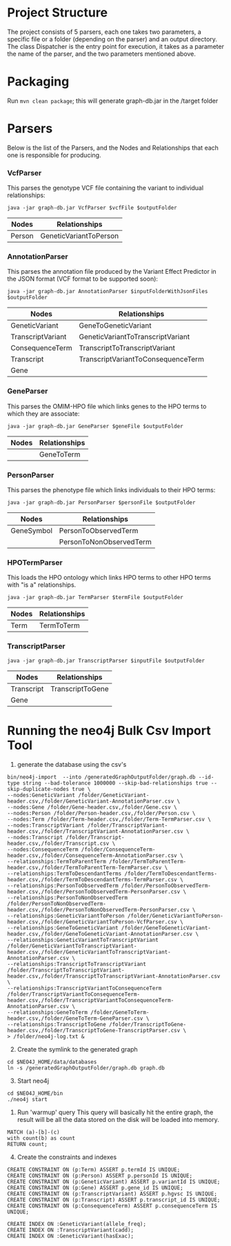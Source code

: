 # Project Structure
The project consists of 5 parsers, each one takes two parameters, a specific file or a folder (depending on the parser) and an output directory. 
The class Dispatcher is the entry point for execution, it takes as a parameter the name of the parser, and the two parameters mentioned above. 
# Packaging
Run `mvn clean package`; this will generate graph-db.jar in the /target folder
# Parsers
Below is the list of the Parsers, and the Nodes and Relationships that each one is responsible for producing. 
### VcfParser
This parses the genotype VCF file containing the variant to individual relationships:
```
java -jar graph-db.jar VcfParser $vcfFile $outputFolder
```
| Nodes | Relationships |
| --- | --- |
| Person  | GeneticVariantToPerson |
### AnnotationParser
This parses the annotation file produced by the Variant Effect Predictor in the JSON format (VCF format to be supported soon):
```
java -jar graph-db.jar AnnotationParser $inputFolderWithJsonFiles $outputFolder
```
| Nodes | Relationships |
| --- | --- |
| GeneticVariant | GeneToGeneticVariant |
| TranscriptVariant | GeneticVariantToTranscriptVariant |
| ConsequenceTerm | TranscriptToTranscriptVariant |
| Transcript | TranscriptVariantToConsequenceTerm |
| Gene | |
### GeneParser
This parses the OMIM-HPO file which links genes to the HPO terms to which they are associate:
```
java -jar graph-db.jar GeneParser $geneFile $outputFolder
```
| Nodes | Relationships |
| --- | --- |
| | GeneToTerm |

### PersonParser
This parses the phenotype file which links individuals to their HPO terms:
```
java -jar graph-db.jar PersonParser $personFile $outputFolder
```
| Nodes | Relationships |
| --- | --- |
| GeneSymbol | PersonToObservedTerm |
|  | PersonToNonObservedTerm |
### HPOTermParser
This loads the HPO ontology which links HPO terms to other HPO terms with "is a" relationships.
```
java -jar graph-db.jar TermParser $termFile $outputFolder
```
| Nodes | Relationships |
| --- | --- |
| Term | TermToTerm |
### TranscriptParser
```
java -jar graph-db.jar TranscriptParser $inputFile $outputFolder
```
| Nodes | Relationships |
| --- | --- |
| Transcript | TranscriptToGene |
| Gene | |
# Running the neo4j Bulk Csv Import Tool
1. generate the database using the csv's
```
bin/neo4j-import  --into /generatedGraphOutputFolder/graph.db --id-type string --bad-tolerance 1000000 --skip-bad-relationships true --skip-duplicate-nodes true \
--nodes:GeneticVariant /folder/GeneticVariant-header.csv,/folder/GeneticVariant-AnnotationParser.csv \
--nodes:Gene /folder/Gene-header.csv,/folder/Gene.csv \
--nodes:Person /folder/Person-header.csv,/folder/Person.csv \
--nodes:Term /folder/Term-header.csv,/folder/Term-TermParser.csv \
--nodes:TranscriptVariant /folder/TranscriptVariant-header.csv,/folder/TranscriptVariant-AnnotationParser.csv \
--nodes:Transcript /folder/Transcript-header.csv,/folder/Transcript.csv \
--nodes:ConsequenceTerm /folder/ConsequenceTerm-header.csv,/folder/ConsequenceTerm-AnnotationParser.csv \
--relationships:TermToParentTerm /folder/TermToParentTerm-header.csv,/folder/TermToParentTerm-TermParser.csv \
--relationships:TermToDescendantTerms /folder/TermToDescendantTerms-header.csv,/folder/TermToDescendantTerms-TermParser.csv \
--relationships:PersonToObservedTerm /folder/PersonToObservedTerm-header.csv,/folder/PersonToObservedTerm-PersonParser.csv \
--relationships:PersonToNonObservedTerm /folder/PersonToNonObservedTerm-header.csv,/folder/PersonToNonObservedTerm-PersonParser.csv \
--relationships:GeneticVariantToPerson /folder/GeneticVariantToPerson-header.csv,/folder/GeneticVariantToPerson-VcfParser.csv \
--relationships:GeneToGeneticVariant /folder/GeneToGeneticVariant-header.csv,/folder/GeneToGeneticVariant-AnnotationParser.csv \
--relationships:GeneticVariantToTranscriptVariant /folder/GeneticVariantToTranscriptVariant-header.csv,/folder/GeneticVariantToTranscriptVariant-AnnotationParser.csv \
--relationships:TranscriptToTranscriptVariant /folder/TranscriptToTranscriptVariant-header.csv,/folder/TranscriptToTranscriptVariant-AnnotationParser.csv \
--relationships:TranscriptVariantToConsequenceTerm /folder/TranscriptVariantToConsequenceTerm-header.csv,/folder/TranscriptVariantToConsequenceTerm-AnnotationParser.csv \
--relationships:GeneToTerm /folder/GeneToTerm-header.csv,/folder/GeneToTerm-GeneParser.csv \
--relationships:TranscriptToGene /folder/TranscriptToGene-header.csv,/folder/TranscriptToGene-TranscriptParser.csv \
> /folder/neo4j-log.txt &
```
2. Create the symlink to the generated graph
```
cd $NEO4J_HOME/data/databases
ln -s /generatedGraphOutputFolder/graph.db graph.db 

```
3. Start neo4j
```
cd $NEO4J_HOME/bin
./neo4j start
```
1. Run 'warmup' query
This query will basically hit the entire graph, the result will be all the data stored on the disk will be loaded into memory.
```
MATCH (a)-[b]-(c)
with count(b) as count
RETURN count;
```
4. Create the constraints and indexes
```
CREATE CONSTRAINT ON (p:Term) ASSERT p.termId IS UNIQUE;
CREATE CONSTRAINT ON (p:Person) ASSERT p.personId IS UNIQUE;
CREATE CONSTRAINT ON (p:GeneticVariant) ASSERT p.variantId IS UNIQUE;
CREATE CONSTRAINT ON (p:Gene) ASSERT p.gene_id IS UNIQUE;
CREATE CONSTRAINT ON (p:TranscriptVariant) ASSERT p.hgvsc IS UNIQUE;
CREATE CONSTRAINT ON (p:Transcript) ASSERT p.transcript_id IS UNIQUE;
CREATE CONSTRAINT ON (p:ConsequenceTerm) ASSERT p.consequenceTerm IS UNIQUE;

CREATE INDEX ON :GeneticVariant(allele_freq);
CREATE INDEX ON :TranscriptVariant(cadd);
CREATE INDEX ON :GeneticVariant(hasExac);
```